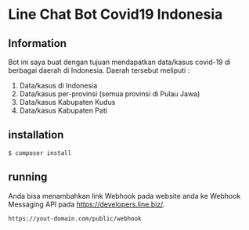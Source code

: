 # Line Chat Bot Covid19 Indonesia

## Information
Bot ini saya buat dengan tujuan mendapatkan data/kasus covid-19 di berbagai daerah di Indonesia.
Daerah tersebut meliputi :
1. Data/kasus di Indonesia
2. Data/kasus per-provinsi (semua provinsi di Pulau Jawa)
3. Data/kasus Kabupaten Kudus
4. Data/kasus Kabupaten Pati

## installation 
```
$ composer install
```

## running
Anda bisa menambahkan link Webhook pada website anda ke Webhook Messaging API pada https://developers.line.biz/.
```
https://yout-domain.com/public/webhook
```
